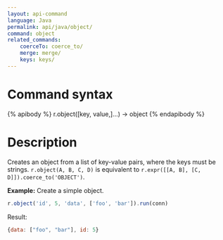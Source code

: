 ```yaml
---
layout: api-command
language: Java
permalink: api/java/object/
command: object
related_commands:
    coerceTo: coerce_to/
    merge: merge/
    keys: keys/
---
```


# Command syntax #

{% apibody %}
r.object([key, value,]...) &rarr; object
{% endapibody %}

# Description #

Creates an object from a list of key-value pairs, where the keys must
be strings.  `r.object(A, B, C, D)` is equivalent to
`r.expr([[A, B], [C, D]]).coerce_to('OBJECT')`.

__Example:__ Create a simple object.

```js
r.object('id', 5, 'data', ['foo', 'bar']).run(conn)
```

Result:

```js
{data: ["foo", "bar"], id: 5}
```
